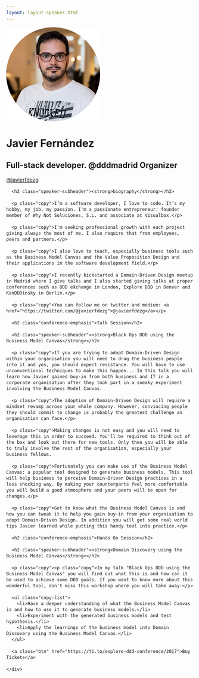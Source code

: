 ```yaml
---
layout: layout-speaker.html
---
```


<div class="container section featured-speaker">
  <div class="row">
    <div class="col-xs-12 col-sm-2 img-container">
      <img class="speaker-page-img" src="../img/speakers/Javier-Fernandez-ON.png" />
      </div>
    <div class="col-xs-12 col-sm-10 copy-container">
      <h1 class="speaker-header">Javier Fernández</h1>
      <h2 class="speaker-subtitle">Full-stack developer. @dddmadrid Organizer</h2>
      <p class="copy"><a class="speaker-handle" href="https://twitter.com/@javierfdezg" target="_blank">@javierfdezg</a></p>

      <h2 class="speaker-subheader"><strong>biography</strong></h2>

      <p class="copy">I’m a software developer, I love to code. It’s my hobby, my job, my passion. I'm a passionate entrepreneur: founder member of Why Not Soluciones, S.L. and associate at Visualbox.</p>

      <p class="copy">I'm seeking professional growth with each project giving always the most of me. I also require that from employees, peers and partners.</p>

      <p class="copy">I also love to teach, especially business tools such as the Business Model Canvas and the Value Proposition Design and their applications in the software development field.</p>

      <p class="copy">I recently kickstarted a Domain-Driven Design meetup in Madrid where I give talks and I also started giving talks at proper conferences such as DDD eXchange in London, Explore DDD in Denver and KanDDDinsky in Berlin.</p>

      <p class="copy">You can follow me on twitter and medium: <a href="https://twitter.com/@javierfdezg">@javierfdezg</a></p>

      <h2 class="conference-emphasis">Talk Session</h2>

      <h2 class="speaker-subheader"><strong>Black Ops DDD using the Business Model Canvas</strong></h2>

      <p class="copy">If you are trying to adopt Domain-Driven Design within your organisation you will need to drag the business people into it and yes, you should expect resistance. You will have to use unconventional techniques to make this happen... In this talk you will learn how Javier gained buy-in from both business and IT in a corporate organisation after they took part in a sneaky experiment involving the Business Model Canvas.

      <p class="copy">The adoption of Domain-Driven Design will require a mindset revamp across your whole company. However, convincing people they should commit to change is probably the greatest challenge an organisation can face.</p>

      <p class="copy">Making changes is not easy and you will need to leverage this in order to succeed. You'll be required to think out of the box and look out there for new tools. Only then you will be able to truly involve the rest of the organisation, especially your business fellows.

      <p class="copy">Fortunately you can make use of the Business Model Canvas: a popular tool designed to generate business models. This tool will help business to perceive Domain-Driven Design practices in a less shocking way. By making your counterparts feel more comfortable you will build a good atmosphere and your peers will be open for changes.</p>

      <p class="copy">Get to know what the Business Model Canvas is and how you can tweak it to help you gain buy-in from your organisation to adopt Domain-Driven Design. In addition you will get some real world tips Javier learned while putting this handy tool into practice.</p>

      <h2 class="conference-emphasis">Hands On Session</h2>

      <h2 class="speaker-subheader"><strong>Domain Discovery using the Business Model Canvas</strong></h2>

      <p class="copy"><p class="copy">In my talk "Black Ops DDD using the Business Model Canvas" you will find out what this is and how can it be used to achieve some DDD goals. If you want to know more about this wonderful tool, don't miss this workshop where you will take away:</p>

      <ul class="copy-list">
        <li>Have a deeper understanding of what the Business Model Canvas is and how to use it to generate business models.</li>
        <li>Experiment with the generated business models and test hypothesis.</li>
        <li>Apply the learnings of the business model into Domain Discovery using the Business Model Canvas.</li>
      </ul>

      <a class="btn" href="https://ti.to/explore-ddd-conference/2017">Buy Tickets</a>

    </div>
</div>
</div>

